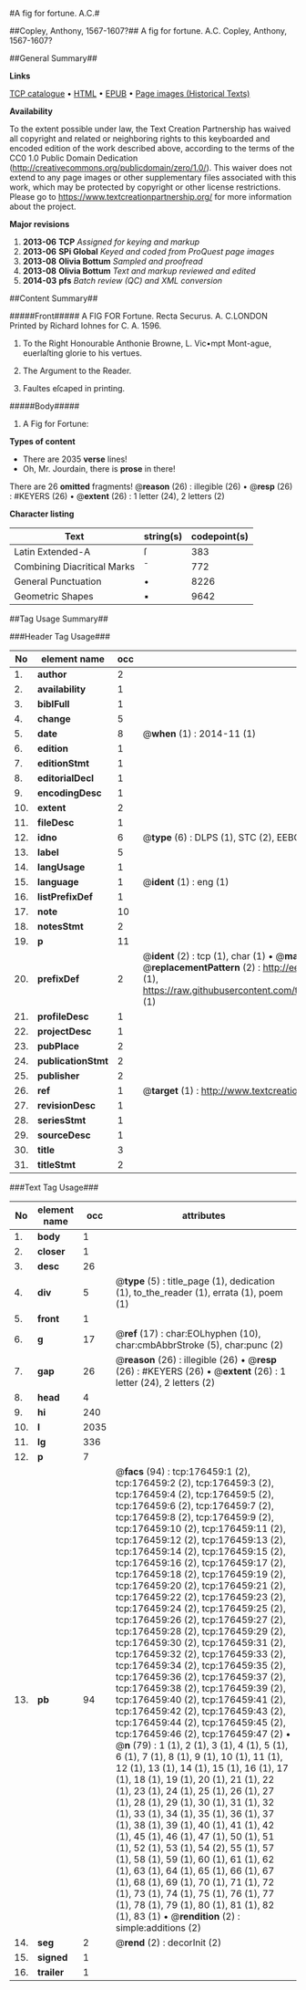 #A fig for fortune. A.C.#

##Copley, Anthony, 1567-1607?##
A fig for fortune. A.C.
Copley, Anthony, 1567-1607?

##General Summary##

**Links**

[TCP catalogue](http://www.ota.ox.ac.uk/tcp/)  • 
[HTML](http://tei.it.ox.ac.uk/tcp/Texts-HTML/free/B12/B12205.html)  • 
[EPUB](http://tei.it.ox.ac.uk/tcp/Texts-EPUB/free/B12/B12205.epub) • 
[Page images (Historical Texts)](https://historicaltexts.jisc.ac.uk/eebo-99840804e)

**Availability**

To the extent possible under law, the Text Creation Partnership has waived all copyright and related or neighboring rights to this keyboarded and encoded edition of the work described above, according to the terms of the CC0 1.0 Public Domain Dedication (http://creativecommons.org/publicdomain/zero/1.0/). This waiver does not extend to any page images or other supplementary files associated with this work, which may be protected by copyright or other license restrictions. Please go to https://www.textcreationpartnership.org/ for more information about the project.

**Major revisions**

1. __2013-06__ __TCP__ *Assigned for keying and markup*
1. __2013-06__ __SPi Global__ *Keyed and coded from ProQuest page images*
1. __2013-08__ __Olivia Bottum__ *Sampled and proofread*
1. __2013-08__ __Olivia Bottum__ *Text and markup reviewed and edited*
1. __2014-03__ __pfs__ *Batch review (QC) and XML conversion*

##Content Summary##

#####Front#####
A FIG FOR Fortune. Recta Securus. A. C.LONDON Printed by Richard Iohnes for C. A. 1596.
1. To the Right Honourable Anthonie Browne, L. Vic•mpt Mont-ague, euerlaſting glorie to his vertues.

1. The Argument to the Reader.

1. Faultes eſcaped in printing.

#####Body#####

1. A Fig for Fortune:

**Types of content**

  * There are 2035 **verse** lines!
  * Oh, Mr. Jourdain, there is **prose** in there!

There are 26 **omitted** fragments! 
 @__reason__ (26) : illegible (26)  •  @__resp__ (26) : #KEYERS (26)  •  @__extent__ (26) : 1 letter (24), 2 letters (2)

**Character listing**


|Text|string(s)|codepoint(s)|
|---|---|---|
|Latin Extended-A|ſ|383|
|Combining             Diacritical Marks|̄|772|
|General Punctuation|•|8226|
|Geometric Shapes|▪|9642|

##Tag Usage Summary##

###Header Tag Usage###

|No|element name|occ|attributes|
|---|---|---|---|
|1.|__author__|2||
|2.|__availability__|1||
|3.|__biblFull__|1||
|4.|__change__|5||
|5.|__date__|8| @__when__ (1) : 2014-11 (1)|
|6.|__edition__|1||
|7.|__editionStmt__|1||
|8.|__editorialDecl__|1||
|9.|__encodingDesc__|1||
|10.|__extent__|2||
|11.|__fileDesc__|1||
|12.|__idno__|6| @__type__ (6) : DLPS (1), STC (2), EEBO-CITATION (1), PROQUEST (1), VID (1)|
|13.|__label__|5||
|14.|__langUsage__|1||
|15.|__language__|1| @__ident__ (1) : eng (1)|
|16.|__listPrefixDef__|1||
|17.|__note__|10||
|18.|__notesStmt__|2||
|19.|__p__|11||
|20.|__prefixDef__|2| @__ident__ (2) : tcp (1), char (1)  •  @__matchPattern__ (2) : ([0-9\-]+):([0-9IVX]+) (1), (.+) (1)  •  @__replacementPattern__ (2) : http://eebo.chadwyck.com/downloadtiff?vid=$1&page=$2 (1), https://raw.githubusercontent.com/textcreationpartnership/Texts/master/tcpchars.xml#$1 (1)|
|21.|__profileDesc__|1||
|22.|__projectDesc__|1||
|23.|__pubPlace__|2||
|24.|__publicationStmt__|2||
|25.|__publisher__|2||
|26.|__ref__|1| @__target__ (1) : http://www.textcreationpartnership.org/docs/. (1)|
|27.|__revisionDesc__|1||
|28.|__seriesStmt__|1||
|29.|__sourceDesc__|1||
|30.|__title__|3||
|31.|__titleStmt__|2||


###Text Tag Usage###

|No|element name|occ|attributes|
|---|---|---|---|
|1.|__body__|1||
|2.|__closer__|1||
|3.|__desc__|26||
|4.|__div__|5| @__type__ (5) : title_page (1), dedication (1), to_the_reader (1), errata (1), poem (1)|
|5.|__front__|1||
|6.|__g__|17| @__ref__ (17) : char:EOLhyphen (10), char:cmbAbbrStroke (5), char:punc (2)|
|7.|__gap__|26| @__reason__ (26) : illegible (26)  •  @__resp__ (26) : #KEYERS (26)  •  @__extent__ (26) : 1 letter (24), 2 letters (2)|
|8.|__head__|4||
|9.|__hi__|240||
|10.|__l__|2035||
|11.|__lg__|336||
|12.|__p__|7||
|13.|__pb__|94| @__facs__ (94) : tcp:176459:1 (2), tcp:176459:2 (2), tcp:176459:3 (2), tcp:176459:4 (2), tcp:176459:5 (2), tcp:176459:6 (2), tcp:176459:7 (2), tcp:176459:8 (2), tcp:176459:9 (2), tcp:176459:10 (2), tcp:176459:11 (2), tcp:176459:12 (2), tcp:176459:13 (2), tcp:176459:14 (2), tcp:176459:15 (2), tcp:176459:16 (2), tcp:176459:17 (2), tcp:176459:18 (2), tcp:176459:19 (2), tcp:176459:20 (2), tcp:176459:21 (2), tcp:176459:22 (2), tcp:176459:23 (2), tcp:176459:24 (2), tcp:176459:25 (2), tcp:176459:26 (2), tcp:176459:27 (2), tcp:176459:28 (2), tcp:176459:29 (2), tcp:176459:30 (2), tcp:176459:31 (2), tcp:176459:32 (2), tcp:176459:33 (2), tcp:176459:34 (2), tcp:176459:35 (2), tcp:176459:36 (2), tcp:176459:37 (2), tcp:176459:38 (2), tcp:176459:39 (2), tcp:176459:40 (2), tcp:176459:41 (2), tcp:176459:42 (2), tcp:176459:43 (2), tcp:176459:44 (2), tcp:176459:45 (2), tcp:176459:46 (2), tcp:176459:47 (2)  •  @__n__ (79) : 1 (1), 2 (1), 3 (1), 4 (1), 5 (1), 6 (1), 7 (1), 8 (1), 9 (1), 10 (1), 11 (1), 12 (1), 13 (1), 14 (1), 15 (1), 16 (1), 17 (1), 18 (1), 19 (1), 20 (1), 21 (1), 22 (1), 23 (1), 24 (1), 25 (1), 26 (1), 27 (1), 28 (1), 29 (1), 30 (1), 31 (1), 32 (1), 33 (1), 34 (1), 35 (1), 36 (1), 37 (1), 38 (1), 39 (1), 40 (1), 41 (1), 42 (1), 45 (1), 46 (1), 47 (1), 50 (1), 51 (1), 52 (1), 53 (1), 54 (2), 55 (1), 57 (1), 58 (1), 59 (1), 60 (1), 61 (1), 62 (1), 63 (1), 64 (1), 65 (1), 66 (1), 67 (1), 68 (1), 69 (1), 70 (1), 71 (1), 72 (1), 73 (1), 74 (1), 75 (1), 76 (1), 77 (1), 78 (1), 79 (1), 80 (1), 81 (1), 82 (1), 83 (1)  •  @__rendition__ (2) : simple:additions (2)|
|14.|__seg__|2| @__rend__ (2) : decorInit (2)|
|15.|__signed__|1||
|16.|__trailer__|1||
